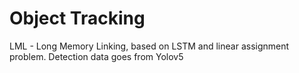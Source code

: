 # Object Tracking

LML - Long Memory Linking, based on LSTM and linear assignment problem.
Detection data goes from Yolov5
